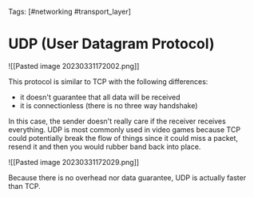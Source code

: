 Tags: [#networking #transport_layer]

# UDP (User Datagram Protocol)

![[Pasted image 20230331172002.png]]

This protocol is similar to TCP with the following differences:

- it doesn't guarantee that all data will be received
- it is connectionless (there is no three way handshake)

In this case, the sender doesn't really care if the receiver receives everything. UDP is most commonly used in video games because TCP could potentially break the flow of things since it could miss a packet, resend it and then you would rubber band back into place.

![[Pasted image 20230331172029.png]]

Because there is no overhead nor data guarantee, UDP is actually faster than TCP.
